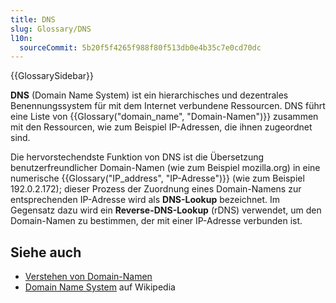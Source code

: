 ```yaml
---
title: DNS
slug: Glossary/DNS
l10n:
  sourceCommit: 5b20f5f4265f988f80f513db0e4b35c7e0cd70dc
---
```


{{GlossarySidebar}}

**DNS** (Domain Name System) ist ein hierarchisches und dezentrales Benennungssystem für mit dem Internet verbundene Ressourcen. DNS führt eine Liste von {{Glossary("domain_name", "Domain-Namen")}} zusammen mit den Ressourcen, wie zum Beispiel IP-Adressen, die ihnen zugeordnet sind.

Die hervorstechendste Funktion von DNS ist die Übersetzung benutzerfreundlicher Domain-Namen (wie zum Beispiel mozilla.org) in eine numerische {{Glossary("IP_address", "IP-Adresse")}} (wie zum Beispiel 192.0.2.172); dieser Prozess der Zuordnung eines Domain-Namens zur entsprechenden IP-Adresse wird als **DNS-Lookup** bezeichnet. Im Gegensatz dazu wird ein **Reverse-DNS-Lookup** (rDNS) verwendet, um den Domain-Namen zu bestimmen, der mit einer IP-Adresse verbunden ist.

## Siehe auch

- [Verstehen von Domain-Namen](/de/docs/Learn_web_development/Howto/Web_mechanics/What_is_a_domain_name)
- [Domain Name System](https://en.wikipedia.org/wiki/Domain_Name_System) auf Wikipedia
